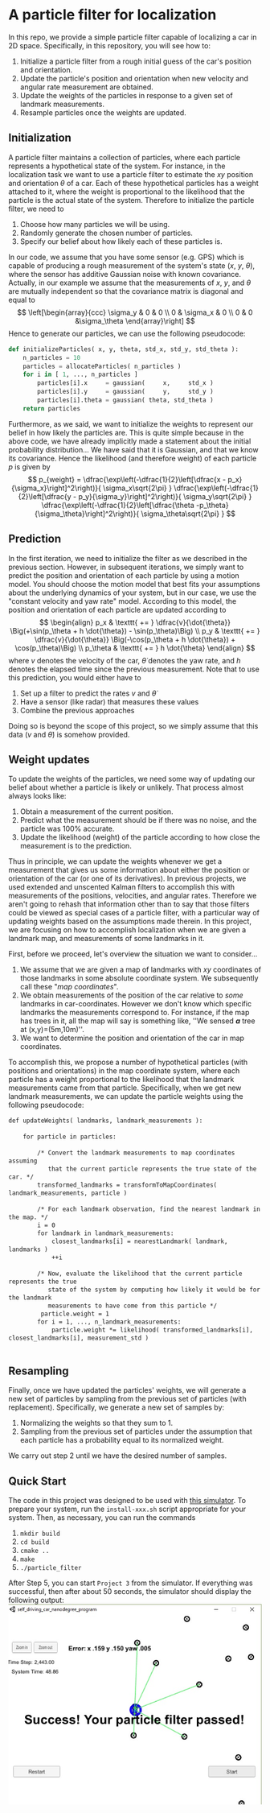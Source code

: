 # A particle filter for localization
In this repo, we provide a simple particle filter capable of localizing a car in 2D space. Specifically, in this repository, you will see how to:

1. Initialize a particle filter from a rough initial guess of the car's position and orientation. 
2. Update the particle's position and orientation when new velocity and angular rate measurement are obtained. 
3. Update the weights of the particles in response to a given set of landmark measurements. 
4. Resample particles once the weights are updated. 

## Initialization 

A particle filter maintains a collection of particles, where each particle represents a hypothetical state of the system. For instance, in the localization task we want to use a particle filter to estimate the $xy$ position and orientation $\theta$ of a car. Each of these hypothetical particles has a weight attached to it, where the weight is proportional to the likelihood that the particle is the actual state of the system. Therefore to initialize the particle filter, we need to 

1. Choose how many particles we will be using.
2. Randomly generate the chosen number of particles.
3. Specify our belief about how likely each of these particles is. 

In our code, we assume that you have some sensor (e.g. GPS) which is capable of producing a rough measurement of the system's state ($x$, $y$, $\theta$), where the sensor has additive Gaussian noise with known covariance. Actually, in our example we assume that the measurements of $x$, $y$, and $\theta$ are mutually independent so that the covariance matrix is diagonal and equal to 
$$
\left[\begin{array}{ccc}
\sigma_y & 0 & 0 \\
0 & \sigma_x & 0 \\
 0 & 0 &\sigma_\theta
\end{array}\right]
$$
Hence to generate our particles, we can use the following pseudocode:

```python
def initializeParticles( x, y, theta, std_x, std_y, std_theta ):
    n_particles = 10
    particles = allocateParticles( n_particles ) 
    for i in [ 1, ..., n_particles ]
        particles[i].x     = gaussian(     x,     std_x )
        particles[i].y     = gaussian(     y,     std_y )
        particles[i].theta = gaussian( theta, std_theta )
    return particles
```

Furthermore, as we said, we want to initialize the weights to represent our belief in how likely the particles are. This is quite simple because in the above code, we have already implicitly made a statement about the initial probability distribution... We have said that it is Gaussian, and that we know its covariance. Hence the likelihood (and therefore weight) of each particle $p$ is given by
$$
p_{weight} =
\dfrac{\exp\left(-\dfrac{1}{2}\left[\dfrac{x - p_x}{\sigma_x}\right]^2\right)}{ \sigma_x\sqrt{2\pi} }
\dfrac{\exp\left(-\dfrac{1}{2}\left[\dfrac{y - p_y}{\sigma_y}\right]^2\right)}{ \sigma_y\sqrt{2\pi} }
\dfrac{\exp\left(-\dfrac{1}{2}\left[\dfrac{\theta -p_\theta}{\sigma_\theta}\right]^2\right)}{ \sigma_\theta\sqrt{2\pi} }
$$

## Prediction 

In the first iteration, we need to initialize the filter as we described in the previous section. However, in subsequent iterations, we simply want to predict the position and orientation of each particle by using a motion model. You should choose the motion model that best fits your assumptions about the underlying dynamics of your system, but in our case, we use the "constant velocity and yaw rate" model. According to this model, the position and orientation of each particle are updated according to
$$
\begin{align}
p_x & \texttt{ += } \dfrac{v}{\dot{\theta}}  \Big(+\sin(p_\theta + h \dot{\theta}) - \sin(p_\theta)\Big) \\
p_y & \texttt{ += } \dfrac{v}{\dot{\theta}} \Big(-\cos(p_\theta + h \dot{\theta}) + \cos(p_\theta)\Big) \\
p_\theta & \texttt{ += } h \dot{\theta}
\end{align}
$$
where $v$ denotes the velocity of the car, $\dot{\theta}$ denotes the yaw rate, and $h$ denotes the elapsed time since the previous measurement. Note that to use this prediction, you would either have to 

1. Set up a filter to predict the rates $v$ and $\dot{\theta}$
2. Have a sensor (like radar) that measures these values
3. Combine the previous approaches

Doing so is beyond the scope of this project, so we simply assume that this data ($v$ and $\dot{\theta}$) is somehow provided. 

## Weight updates

To update the weights of the particles, we need some way of updating our belief about whether a particle is likely or unlikely. That process almost always looks like:

1. Obtain a measurement of the current position.
2. Predict what the measurement should be if there was no noise, and the particle was 100% accurate.
3. Update the likelihood (weight) of the particle according to how close the measurement is to the prediction. 

Thus in principle, we can update the weights whenever we get a measurement that gives us some information about either the position or orientation of the car (or one of its derivatives). In previous projects, we used extended and unscented Kalman filters to accomplish this with measurements of the positions, velocities, and angular rates. Therefore we aren't going to rehash that information other than to say that those filters could be viewed as special cases of a particle filter, with a particular way of updating weights based on the assumptions made therein.  In this project, we are focusing on how to accomplish localization when we are given a landmark map, and measurements of some landmarks in it.  

First, before we proceed, let's overview the situation we want to consider...

1. We assume that we are given a map of landmarks with $xy$ coordinates of those landmarks in some absolute coordinate system. We subsequently call these "*map coordinates*". 
2. We obtain measurements of the position of the car relative to *some* landmarks in car-coordinates. However we don't know which specific landmarks the measurements correspond to. For instance, if the map has trees in it, all the map will say is something like, ''We sensed ***a*** tree at (x,y)=(5m,10m)''.
3. We want to determine the position and orientation of the car in map coordinates. 


To accomplish this, we propose a number of hypothetical particles (with positions and orientations) in the map coordinate system, where each particle has a weight proportional to the likelihood that the landmark measurements came from that particle. Specifically, when we get new landmark measurements, we can update the particle weights using the following pseudocode:

```
def updateWeights( landmarks, landmark_measurements ):
	
	for particle in particles:
    
        /* Convert the landmark measurements to map coordinates assuming 
           that the current particle represents the true state of the car. */
        transformed_landmarks = transformToMapCoordinates( landmark_measurements, particle )
        
        /* For each landmark observation, find the nearest landmark in the map. */
        i = 0
        for landmark in landmark_measurements:
            closest_landmarks[i] = nearestLandmark( landmark, landmarks )
            ++i

		/* Now, evaluate the likelihood that the current particle represents the true 
		   state of the system by computing how likely it would be for the landmark 
		   measurements to have come from this particle */
         particle.weight = 1
		for i = 1, ..., n_landmark_measurements:
		    particle.weight *= likelihood( transformed_landmarks[i], closest_landmarks[i], measurement_std )
         
```

## Resampling

Finally, once we have updated the particles' weights, we will generate a new set of particles by sampling from the previous set of particles (with replacement). Specifically, we generate a new set of samples by:

1. Normalizing the weights so that they sum to 1.
2. Sampling from the previous set of particles under the assumption that each particle has a probability equal to its normalized weight.  

We carry out step 2 until we have the desired number of samples. 

## Quick Start
The code in this project was designed to be used with [this simulator](https://github.com/udacity/self-driving-car-sim/releases). To prepare your system, run the `install-xxx.sh` script appropriate for your system. Then, as necessary, you can run the commands

1. `mkdir build`
2. `cd build`
3. `cmake ..`
4. `make`
5. `./particle_filter`

After Step 5, you can start `Project 3` from the simulator. If everything was successful, then after about 50 seconds, the simulator should display the following output:![success](images/success.jpg)